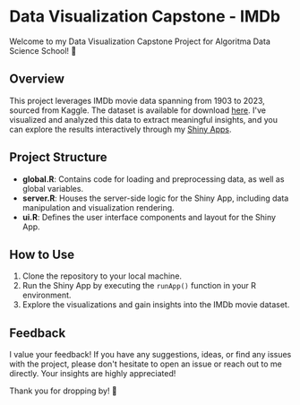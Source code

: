 # Data Visualization Capstone - IMDb

Welcome to my Data Visualization Capstone Project for Algoritma Data Science School! 🎉

## Overview

This project leverages IMDb movie data spanning from 1903 to 2023, sourced from Kaggle. The dataset is available for download [here](https://www.kaggle.com/datasets/ashpalsingh1525/imdb-movies-dataset/). I've visualized and analyzed this data to extract meaningful insights, and you can explore the results interactively through my [Shiny Apps](https://syahvan.shinyapps.io/imdb/).

## Project Structure
- **global.R**: Contains code for loading and preprocessing data, as well as global variables.
- **server.R**: Houses the server-side logic for the Shiny App, including data manipulation and visualization rendering.
- **ui.R**: Defines the user interface components and layout for the Shiny App.

## How to Use
1. Clone the repository to your local machine.
2. Run the Shiny App by executing the `runApp()` function in your R environment.
3. Explore the visualizations and gain insights into the IMDb movie dataset.

## Feedback

I value your feedback! If you have any suggestions, ideas, or find any issues with the project, please don't hesitate to open an issue or reach out to me directly. Your insights are highly appreciated!

Thank you for dropping by! 🚀
